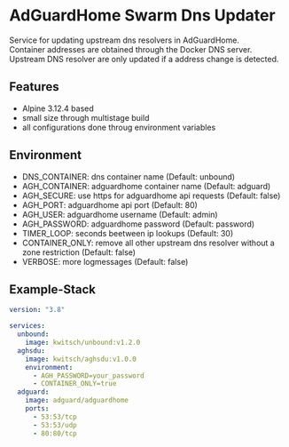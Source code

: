 # AdGuardHome Swarm Dns Updater
Service for updating upstream dns resolvers in AdGuardHome.<br />
Container addresses are obtained through the Docker DNS server.<br />
Upstream DNS resolver are only updated if a address change is detected.

## Features
- Alpine 3.12.4 based
- small size through multistage build
- all configurations done throug environment variables

## Environment
- DNS_CONTAINER: dns container name (Default: unbound)
- AGH_CONTAINER: adguardhome container name (Default: adguard)
- AGH_SECURE: use https for adguardhome api requests (Default: false)
- AGH_PORT: adguardhome api port (Default: 80)
- AGH_USER: adguardhome username (Default: admin)
- AGH_PASSWORD: adguardhome password (Default: password)
- TIMER_LOOP: seconds beetween ip lookups (Default: 30)
- CONTAINER_ONLY: remove all other upstream dns resolver without a zone restriction (Default: false)
- VERBOSE: more logmessages (Default: false)

## Example-Stack
```YAML
version: "3.8"

services:
  unbound:
    image: kwitsch/unbound:v1.2.0
  aghsdu:
    image: kwitsch/aghsdu:v1.0.0
    environment:
      - AGH_PASSWORD=your_password
      - CONTAINER_ONLY=true
  adguard:
    image: adguard/adguardhome
    ports:
      - 53:53/tcp
      - 53:53/udp
      - 80:80/tcp
```
